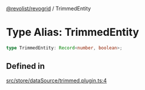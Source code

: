 [@revolist/revogrid](README.md) / TrimmedEntity

# Type Alias: TrimmedEntity

```ts
type TrimmedEntity: Record<number, boolean>;
```

## Defined in

[src/store/dataSource/trimmed.plugin.ts:4](https://github.com/revolist/revogrid/blob/0b52000f7477669f9da5b2b768b7ac1b608db9f9/src/store/dataSource/trimmed.plugin.ts#L4)
